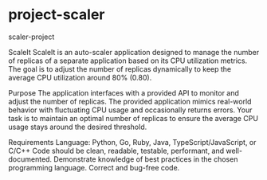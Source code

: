 # project-scaler
scaler-project

ScaleIt
ScaleIt is an auto-scaler application designed to manage the number of replicas of a separate application based on its CPU utilization metrics. The goal is to adjust the number of replicas dynamically to keep the average CPU utilization around 80% (0.80).

Purpose
The application interfaces with a provided API to monitor and adjust the number of replicas. The provided application mimics real-world behavior with fluctuating CPU usage and occasionally returns errors. Your task is to maintain an optimal number of replicas to ensure the average CPU usage stays around the desired threshold.

Requirements
Language: Python, Go, Ruby, Java, TypeScript/JavaScript, or C/C++
Code should be clean, readable, testable, performant, and well-documented.
Demonstrate knowledge of best practices in the chosen programming language.
Correct and bug-free code.
